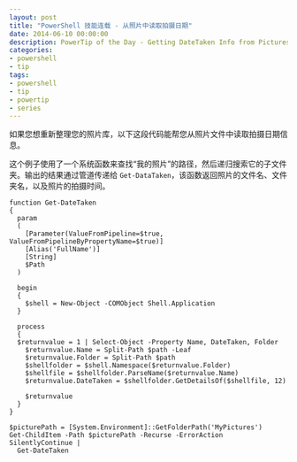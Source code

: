 ```yaml
---
layout: post
title: "PowerShell 技能连载 - 从照片中读取拍摄日期"
date: 2014-06-10 00:00:00
description: PowerTip of the Day - Getting DateTaken Info from Pictures
categories:
- powershell
- tip
tags:
- powershell
- tip
- powertip
- series
---
```

如果您想重新整理您的照片库，以下这段代码能帮您从照片文件中读取拍摄日期信息。

这个例子使用了一个系统函数来查找“我的照片”的路径，然后递归搜索它的子文件夹。输出的结果通过管道传递给 `Get-DataTaken`，该函数返回照片的文件名、文件夹名，以及照片的拍摄时间。

    function Get-DateTaken
    {
      param
      (
        [Parameter(ValueFromPipeline=$true, ValueFromPipelineByPropertyName=$true)]
        [Alias('FullName')]
        [String]
        $Path
      )

      begin
      {
        $shell = New-Object -COMObject Shell.Application
      }

      process
      {
      $returnvalue = 1 | Select-Object -Property Name, DateTaken, Folder
        $returnvalue.Name = Split-Path $path -Leaf
        $returnvalue.Folder = Split-Path $path
        $shellfolder = $shell.Namespace($returnvalue.Folder)
        $shellfile = $shellfolder.ParseName($returnvalue.Name)
        $returnvalue.DateTaken = $shellfolder.GetDetailsOf($shellfile, 12)

        $returnvalue
      }
    }

    $picturePath = [System.Environment]::GetFolderPath('MyPictures')
    Get-ChildItem -Path $picturePath -Recurse -ErrorAction SilentlyContinue |
      Get-DateTaken

<!--本文国际来源：[Getting DateTaken Info from Pictures](http://community.idera.com/powershell/powertips/b/tips/posts/getting-datetaken-info-from-pictures)-->
